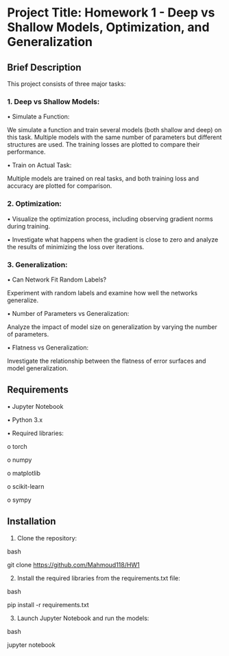 # Project Title: Homework 1 - Deep vs Shallow Models, Optimization, and Generalization

## Brief Description

This project consists of three major tasks:

### 1. Deep vs Shallow Models:

•	Simulate a Function:

We simulate a function and train several models (both shallow and deep) on this task. Multiple models with the same number of parameters but different structures are used. The training losses are plotted to compare their performance.

•	Train on Actual Task:

Multiple models are trained on real tasks, and both training loss and accuracy are plotted for comparison.
### 2. Optimization:

•	Visualize the optimization process, including observing gradient norms during training.

•	Investigate what happens when the gradient is close to zero and analyze the results of minimizing the loss over iterations.

### 3. Generalization:

•	Can Network Fit Random Labels?

Experiment with random labels and examine how well the networks generalize.

•	Number of Parameters vs Generalization:

Analyze the impact of model size on generalization by varying the number of parameters.

•	Flatness vs Generalization:

Investigate the relationship between the flatness of error surfaces and model generalization.

## Requirements

•	Jupyter Notebook

•	Python 3.x

•	Required libraries:

o	torch

o	numpy

o	matplotlib

o	scikit-learn

o	sympy

## Installation

1.	Clone the repository:

bash

git clone https://github.com/Mahmoud118/HW1

2.	Install the required libraries from the requirements.txt file:

bash

pip install -r requirements.txt

3.	Launch Jupyter Notebook and run the models:

bash

jupyter notebook
